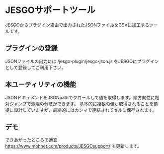 # JESGOサポートツール
JESGOからプラグイン経由で出力されたJSONファイルをCSVに加工するツールです。

## プラグインの登録
JSONファイルの出力には /jesgo-plugin/jesgo-json.js をJESGOにプラグインとして登録してご利用下さい。

## 本ユーティリティの機能
JSONドキュメントをJSONpathでクロールして値を取得します。順方向性に相対ジャンプで処理の分岐ができます。
基本的に複数の値が取得されることを前提に設計していますが、最終的にはカンマで連結されてセルに保存されます。

## デモ
できあがったところで適宜 https://www.mohnet.com/products/JESGOsupport/ も更新します。
